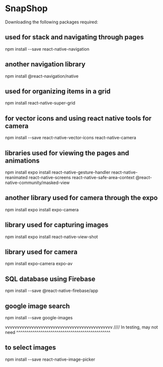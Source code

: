 # SnapShop
Downloading the following packages required:

## used for stack and navigating through pages
npm install --save react-native-navigation

## another navigation library
npm install @react-navigation/native

## used for organizing items in a grid
npm install react-native-super-grid

## for vector icons and using react native tools for camera
npm install --save react-native-vector-icons react-native-camera

## libraries used for viewing the pages and animations
npm install expo install react-native-gesture-handler react-native-reanimated react-native-screens react-native-safe-area-context @react-native-community/masked-view

## another library used for camera through the expo
npm install expo install expo-camera

## library used for capturing images
npm install expo install react-native-view-shot

## library used for camera
npm install expo-camera expo-av

## SQL database using Firebase
npm install --save @react-native-firebase/app

## google image search
<!-- npm install react-native-google-image-search -->

npm install --save google-images

vvvvvvvvvvvvvvvvvvvvvvvvvvvvvvvvvvvvvvvvvvvvv
//// In testing, may not need
^^^^^^^^^^^^^^^^^^^^^^^^^^^^^^^^^^^^^^^^^^^^^^^


## to select images
npm install --save react-native-image-picker